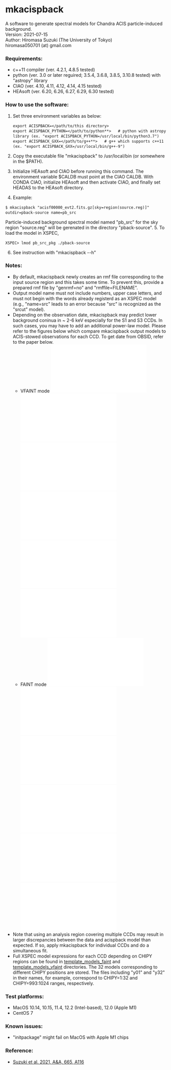 mkacispback
=======================  
A software to generate spectral models for Chandra ACIS particle-induced background.  
Version: 2021-07-15  
Author: Hiromasa Suzuki (The University of Tokyo)  
hiromasa050701 (at) gmail.com  


### Requirements:
- c++11 compiler (ver. 4.2.1, 4.8.5 tested)
- python (ver. 3.0 or later reguired; 3.5.4, 3.6.8, 3.8.5, 3.10.8 tested) with "astropy" library
- CIAO (ver. 4.10, 4.11, 4.12, 4.14, 4.15 tested)
- HEAsoft (ver. 6.20, 6.26, 6.27, 6.29, 6.30 tested)


### How to use the software:
1. Set three environment variables as below:

       export ACISPBACK=</path/to/this directory>
       export ACISPBACK_PYTHON=</path/to/python**>   # python with astropy library (ex. "export ACISPBACK_PYTHON=/usr/local/bin/python3.7")
       export ACISPBACK_GXX=</path/to/g++**>   # g++ which supports c++11 (ex. "export ACISPBACK_GXX=/usr/local/bin/g++-9")

2. Copy the executable file "mkacispback" to /usr/local/bin (or somewhere in the $PATH).
3. Initialize HEAsoft and CIAO before running this command. The environment variable $CALDB must point at the CIAO CALDB. With CONDA CIAO, initialize HEAsoft and then activate CIAO, and finally set HEADAS to the HEAsoft directory.
4. Example: 

```
$ mkacispback "acisf00000_evt2.fits.gz[sky=region(source.reg)]" outdir=pback-source name=pb_src
```

Particle-induced background spectral model named "pb_src" for the sky region "source.reg" will be gerenated in the directory "pback-source".
5. To load the model in XSPEC, 

```
XSPEC> lmod pb_src_pkg ./pback-source
```

6. See instruction with "mkacispback --h"


### Notes:
- By default, mkacispback newly creates an rmf file corresponding to the input source region and this takes some time. To prevent this, provide a prepared rmf file by "genrmf=no" and "rmffile=FILENAME".
- Output model name must not include numbers, upper case letters, and must not begin with the words already registerd as an XSPEC model (e.g., "name=src" leads to an error because "src" is recognized as the "srcut" model).
- Depending on the observation date, mkacispback may predict lower background coninua in ~ 2-6 keV especially for the S1 and S3 CCDs. In such cases, you may have to add an additional power-law model. Please refer to the figures below which compare mkacispback output models to ACIS-stowed observations for each CCD. To get date from OBSID, refer to the paper below.
	- VFAINT mode 
![I0, vfaint mode](figures/vfaint_ccd0_tiled-crop.pdf)
![I2, vfaint mode](figures/vfaint_ccd2_tiled-crop.pdf)
![I3, vfaint mode](figures/vfaint_ccd3_tiled-crop.pdf)
![S1, vfaint mode](figures/vfaint_ccd5_tiled-crop.pdf)
![S2, vfaint mode](figures/vfaint_ccd6_tiled-crop.pdf)
![S3, vfaint mode](figures/vfaint_ccd7_tiled-crop.pdf)
	- FAINT mode 
![I0, faint mode](figures/faint_ccd0_tiled-crop.pdf)
![I2, faint mode](figures/faint_ccd2_tiled-crop.pdf)
![I3, faint mode](figures/faint_ccd3_tiled-crop.pdf)
![S1, faint mode](figures/faint_ccd5_tiled-crop.pdf)
![S2, faint mode](figures/faint_ccd6_tiled-crop.pdf)
![S3, faint mode](figures/faint_ccd7_tiled-crop.pdf)
- Note that using an analysis region covering multiple CCDs may result in larger discrepancies between the data and acispback model than expected. If so, apply mkacispback for individual CCDs and do a simultaneous fit.
- Full XSPEC model expressions for each CCD depending on CHIPY regions can be found in [template_models_faint](template_models_faint) and [template_models_vfaint](template_models_vfaint) directories. The 32 models corresponding to different CHIPY positions are stored. The files including "y01" and "y32" in their names, for example, correspond to CHIPY=1:32  and CHIPY=993:1024 ranges, respectively.


### Test platforms:
- MacOS 10.14, 10.15, 11.4, 12.2 (Intel-based), 12.0 (Apple M1)
- CentOS 7


### Known issues:
- "initpackage" might fail on MacOS with Apple M1 chips


### Reference:
- [Suzuki et al. 2021, A&A, 665, A116](https://doi.org/10.1051/0004-6361/202141458)
